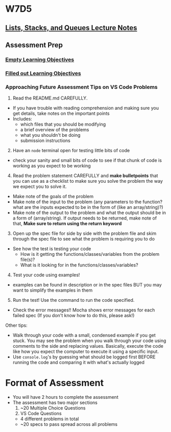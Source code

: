 # W7D5

## [Lists, Stacks, and Queues Lecture Notes]

## Assessment Prep

### [Empty Learning Objectives]

### [Filled out Learning Objectives]

### Approaching Future Assessment Tips on VS Code Problems

1. Read the README.md CAREFULLY. 
  - If you have trouble with reading comprehension and making sure you get details, take notes on the important points
  - Includes:
    - which files that you should be modifying
    - a brief overview of the problems
    - what you shouldn't be doing
    - submission instructions

2. Have an `node` terminal open for testing little bits of code
  - check your sanity and small bits of code to see if that chunk of code is working as you expect to be working

4. Read the problem statement CAREFULLY and **make bulletpoints** that you can use as a checklist to make sure you solve the problem the way we expect you to solve it.
  - Make note of the goals of the problem
  - Make note of the input to the problem (any parameters to the function? what are the inputs expected to be in the form of (like an array/string)?)
  - Make note of the output to the problem and what the output should be in a form of (array/string). If output needs to be returned, make note of that, **Make sure to return using the return keyword**

3. Open up the spec file for side by side with the problem file and skim through the spec file to see what the problem is requiring you to do
  - See how the test is testing your code
    - How is it getting the functions/classes/variables from the problem file(s)?
    - What is it looking for in the functions/classes/variables?

4. Test your code using examples!
  - examples can be found in description or in the spec files BUT you may want to simplify the examples in them

5. Run the test! Use the command to run the code specified.
  - Check the error messages!! Mocha shows error messages for each failed spec (If you don't know how to do this, please ask!)

Other tips:
- Walk through your code with a small, condensed example if you get stuck. You may see the problem when you walk through your code using comments to the side and replacing values. Basically, execute the code like how you expect the computer to execute it using a specific input.
- Use `console.log`'s by guessing what should be logged first BEFORE running the code and comparing it with what's actually logged

# Format of Assessment
- You will have 2 hours to complete the assessment
- The assessment has two major sections
  1. ~20 Multiple Choice Questions
  2. VS Code Questions
    - 4 different problems in total
    - ~20 specs to pass spread across all problems

[Lists, Stacks, and Queues Lecture Notes]: ./lecture_notes.md
[Filled out Learning Objectives]: ./W7_filled_in_LOs.md
[Empty Learning Objectives]: ./W7_empty_LOs.md